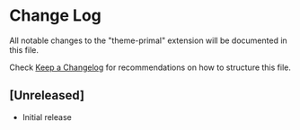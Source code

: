 # Change Log
All notable changes to the "theme-primal" extension will be documented in this file.

Check [Keep a Changelog](http://keepachangelog.com/) for recommendations on how to structure this file.

## [Unreleased]
- Initial release
